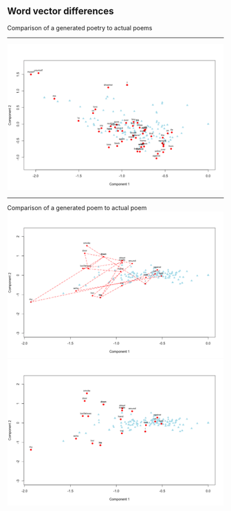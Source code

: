 ## Word vector differences
Comparison of a generated poetry to actual poems

---
![Plot3](plot3.png?raw=true "Plotted poem")

---
Comparison of a generated poem to actual poem
![Plot1](plot1.png?raw=true "Plotted poem")
![Plot2](plot2.png?raw=true "Plotted poem")
